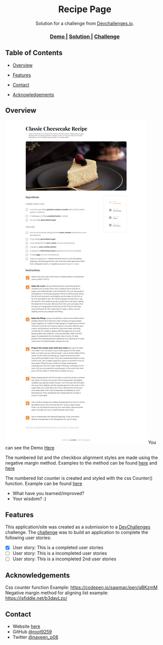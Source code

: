 <!-- Please update value in the {}  -->

<h1 align="center">Recipe Page</h1>

<div align="center">
   Solution for a challenge from  <a href="http://devchallenges.io" target="_blank">Devchallenges.io</a>.
</div>

<div align="center">
  <h3>
    <a href="https://root9259.github.io/recipe-page/">
      Demo
    </a>
    <span> | </span>
    <a href="https://github.com/root9259/recipe-page">
      Solution
    </a>
    <span> | </span>
    <a href="https://{your-url-to-the-challenge}">
      Challenge
    </a>
  </h3>
</div>

<!-- TABLE OF CONTENTS -->

## Table of Contents

- [Overview](#overview)

- [Features](#features)
- [Contact](#contact)
- [Acknowledgements](#acknowledgements)

<!-- OVERVIEW -->

## Overview

![screenshot](recipe%20page.png)
You can see the Demo [Here](https://root9259.github.io/recipe-page/)

The numbered list and the checkbox alignment styles are made using the negative margin method. Examples to the method can be found [here](https://jsfiddle.net/b3dayLzo/) and [here](https://stackoverflow.com/questions/14347290/left-align-both-list-numbers-and-text)

The numbered list counter is created and styled with the css Counter() function. Example can be found [here](https://codepen.io/sawmac/pen/qBKzmM)
- What have you learned/improved?
- Your wisdom? :)

[//]: # (### Built With)

<!-- This section should list any major frameworks that you built your project using. Here are a few examples.-->

[//]: # (- [React]&#40;https://reactjs.org/&#41;)

[//]: # (- [Vue.js]&#40;https://vuejs.org/&#41;)

[//]: # (- [Tailwind]&#40;https://tailwindcss.com/&#41;)

## Features

<!-- List the features of your application or follow the template. Don't share the figma file here :) -->

This application/site was created as a submission to a [DevChallenges](https://devchallenges.io/challenges) challenge. The [challenge](https://devchallenges.io/challenges/TtUjDt19eIHxNQ4n5jps) was to build an application to complete the following user stories:

- [x] User story: This is a completed user stories
- [ ] User story: This is a incompleted user stories
- [ ] User story: This is a incompleted 2nd user stories

[//]: # (## How To Use)

[//]: # ()
[//]: # (To clone and run this application, you'll need [Git]&#40;https://git-scm.com&#41; and [Node.js]&#40;https://nodejs.org/en/download/&#41; &#40;which comes with [npm]&#40;http://npmjs.com&#41;&#41; installed on your computer. From your command line:)

[//]: # ()
[//]: # (```bash)

[//]: # (# Clone this repository)

[//]: # ($ git clone https://github.com/your-user-name/your-project-name)

[//]: # ()
[//]: # (# Install dependencies)

[//]: # ($ npm install)

[//]: # ()
[//]: # (# Run the app)

[//]: # ($ npm start)

[//]: # (```)

## Acknowledgements

<!-- This section should list any articles or add-ons/plugins that helps you to complete the project. This is optional but it will help you in the future. For exmpale -->

[//]: # (- [Steps to replicate a design with only HTML and CSS]&#40;https://devchallenges-blogs.web.app/how-to-replicate-design/&#41;)

[//]: # (- [Node.js]&#40;https://nodejs.org/&#41;)

[//]: # (- [Marked - a markdown parser]&#40;https://github.com/chjj/marked&#41;)

Css counter function Example: https://codepen.io/sawmac/pen/qBKzmM
<br>
Negative margin method for aligning list example: https://jsfiddle.net/b3dayLzo/

## Contact

- Website [here](https://develop-naveen.netlify.app/)
- GitHub [@root9259](https://github.com/root9259)
- Twitter [@naveen_p08](https://twitter.com/naveen_p08)
